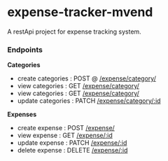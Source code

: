 # expense-tracker-mvend
A restApi project for expense tracking system.

### Endpoints
**Categories**
- create categories : POST @ [/expense/category/]()
- view categories : GET [/expense/category/]()
- view categories : GET [/expense/category/]()
- update categories : PATCH [/expense/category/:id]()

**Expenses**
- create expense : POST [/expense/]()
- view expense : GET [/expense/:id]()
- update expense : PATCH [/expense/:id]()
- delete expense : DELETE [/expense/:id]()
